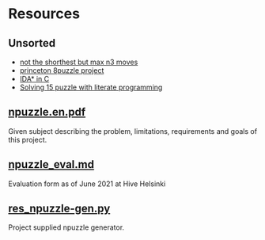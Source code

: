 # Resources

## Unsorted
- [not the shorthest but max n3 moves](https://cseweb.ucsd.edu//~ccalabro/essays/15_puzzle.pdf)
- [princeton 8puzzle project](https://www.cs.princeton.edu/courses/archive/spr10/cos226/assignments/8puzzle.html)
- [IDA* in C](https://rosettacode.org/wiki/15_puzzle_solver#IDA.2A)
- [Solving 15 puzzle with literate programming](https://kenogo.org/literate_programming/15_puzzle_solver.pdf)

## [npuzzle.en.pdf](npuzzle.en.pdf)
Given subject describing the problem, limitations, requirements and goals of this project.

## [npuzzle_eval.md](npuzzle_eval.md)
Evaluation form as of June 2021 at Hive Helsinki

## [res_npuzzle-gen.py](res_npuzzle-gen.py)
Project supplied npuzzle generator.

